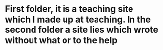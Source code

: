 # First folder, it is a teaching site which I made up at teaching. In the second folder a site lies which wrote without what or to the help
